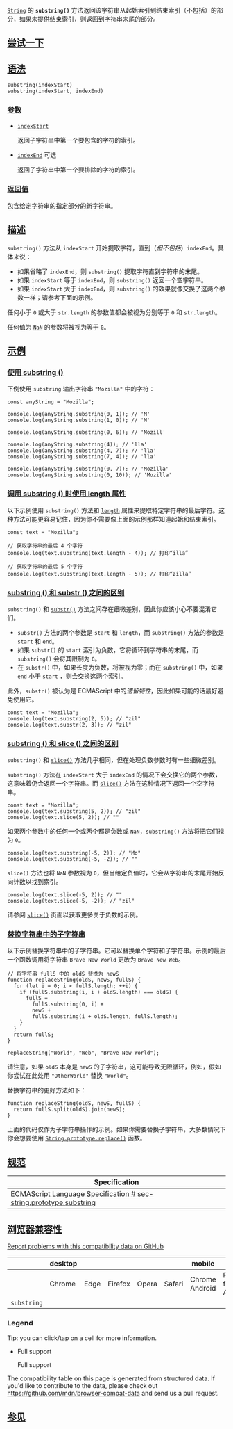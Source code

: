 [`String`](https://developer.mozilla.org/zh-CN/docs/Web/JavaScript/Reference/Global_Objects/String) 的 **`substring()`** 方法返回该字符串从起始索引到结束索引（不包括）的部分，如果未提供结束索引，则返回到字符串末尾的部分。

## [尝试一下](#尝试一下)

## [语法](#语法)

```
substring(indexStart)
substring(indexStart, indexEnd)
```

### [参数](#参数)

* [`indexStart`](#indexstart)

  返回子字符串中第一个要包含的字符的索引。

* [`indexEnd`](#indexend) 可选

  返回子字符串中第一个要排除的字符的索引。

### [返回值](#返回值)

包含给定字符串的指定部分的新字符串。

## [描述](#描述)

`substring()` 方法从 `indexStart` 开始提取字符，直到（*但不包括*）`indexEnd`。具体来说：

* 如果省略了 `indexEnd`，则 `substring()` 提取字符直到字符串的末尾。
* 如果 `indexStart` 等于 `indexEnd`，则 `substring()` 返回一个空字符串。
* 如果 `indexStart` 大于 `indexEnd`，则 `substring()` 的效果就像交换了这两个参数一样；请参考下面的示例。

任何小于 `0` 或大于 `str.length` 的参数值都会被视为分别等于 `0` 和 `str.length`。

任何值为 [`NaN`](https://developer.mozilla.org/zh-CN/docs/Web/JavaScript/Reference/Global_Objects/NaN) 的参数将被视为等于 `0`。

## [示例](#示例)

### [使用 substring ()](#使用_substring)

下例使用 `substring` 输出字符串 `"Mozilla"` 中的字符：

```
const anyString = "Mozilla";

console.log(anyString.substring(0, 1)); // 'M'
console.log(anyString.substring(1, 0)); // 'M'

console.log(anyString.substring(0, 6)); // 'Mozill'

console.log(anyString.substring(4)); // 'lla'
console.log(anyString.substring(4, 7)); // 'lla'
console.log(anyString.substring(7, 4)); // 'lla'

console.log(anyString.substring(0, 7)); // 'Mozilla'
console.log(anyString.substring(0, 10)); // 'Mozilla'
```

### [调用 substring () 时使用 length 属性](#调用_substring_时使用_length_属性)

以下示例使用 `substring()` 方法和 [`length`](https://developer.mozilla.org/zh-CN/docs/Web/JavaScript/Reference/Global_Objects/String/length) 属性来提取特定字符串的最后字符。这种方法可能更容易记住，因为你不需要像上面的示例那样知道起始和结束索引。

```
const text = "Mozilla";

// 获取字符串的最后 4 个字符
console.log(text.substring(text.length - 4)); // 打印“illa”

// 获取字符串的最后 5 个字符
console.log(text.substring(text.length - 5)); // 打印“zilla”
```

### [substring () 和 substr () 之间的区别](#substring_和_substr_之间的区别)

`substring()` 和 [`substr()`](https://developer.mozilla.org/zh-CN/docs/Web/JavaScript/Reference/Global_Objects/String/substr) 方法之间存在细微差别，因此你应该小心不要混淆它们。

* `substr()` 方法的两个参数是 `start` 和 `length`，而 `substring()` 方法的参数是 `start` 和 `end`。
* 如果 `substr()` 的 `start` 索引为负数，它将循环到字符串的末尾，而 `substring()` 会将其限制为 `0`。
* 在 `substr()` 中，如果长度为负数，将被视为零；而在 `substring()` 中，如果 `end` 小于 `start` ，则会交换这两个索引。

此外，`substr()` 被认为是 ECMAScript 中的*遗留特性*，因此如果可能的话最好避免使用它。

```
const text = "Mozilla";
console.log(text.substring(2, 5)); // "zil"
console.log(text.substr(2, 3)); // "zil"
```

### [substring () 和 slice () 之间的区别](#substring_和_slice_之间的区别)

`substring()` 和 [`slice()`](https://developer.mozilla.org/zh-CN/docs/Web/JavaScript/Reference/Global_Objects/String/slice) 方法几乎相同，但在处理负数参数时有一些细微差别。

`substring()` 方法在 `indexStart` 大于 `indexEnd` 的情况下会交换它的两个参数，这意味着仍会返回一个字符串。而 [`slice()`](https://developer.mozilla.org/zh-CN/docs/Web/JavaScript/Reference/Global_Objects/String/slice) 方法在这种情况下返回一个空字符串。

```
const text = "Mozilla";
console.log(text.substring(5, 2)); // "zil"
console.log(text.slice(5, 2)); // ""
```

如果两个参数中的任何一个或两个都是负数或 `NaN`，`substring()` 方法将把它们视为 `0`。

```
console.log(text.substring(-5, 2)); // "Mo"
console.log(text.substring(-5, -2)); // ""
```

`slice()` 方法也将 `NaN` 参数视为 `0`，但当给定负值时，它会从字符串的末尾开始反向计数以找到索引。

```
console.log(text.slice(-5, 2)); // ""
console.log(text.slice(-5, -2)); // "zil"
```

请参阅 [`slice()`](https://developer.mozilla.org/zh-CN/docs/Web/JavaScript/Reference/Global_Objects/String/slice) 页面以获取更多关于负数的示例。

### [替换字符串中的子字符串](#替换字符串中的子字符串)

以下示例替换字符串中的子字符串。它可以替换单个字符和子字符串。示例的最后一个函数调用将字符串 `Brave New World` 更改为 `Brave New Web`。

```
// 将字符串 fullS 中的 oldS 替换为 newS
function replaceString(oldS, newS, fullS) {
  for (let i = 0; i < fullS.length; ++i) {
    if (fullS.substring(i, i + oldS.length) === oldS) {
      fullS =
        fullS.substring(0, i) +
        newS +
        fullS.substring(i + oldS.length, fullS.length);
    }
  }
  return fullS;
}

replaceString("World", "Web", "Brave New World");
```

请注意，如果 `oldS` 本身是 `newS` 的子字符串，这可能导致无限循环，例如，假如你尝试在此处用 `"OtherWorld"` 替换 `"World"`。

替换字符串的更好方法如下：

```
function replaceString(oldS, newS, fullS) {
  return fullS.split(oldS).join(newS);
}
```

上面的代码仅作为子字符串操作的示例。如果你需要替换子字符串，大多数情况下你会想要使用 [`String.prototype.replace()`](https://developer.mozilla.org/zh-CN/docs/Web/JavaScript/Reference/Global_Objects/String/replace) 函数。

## [规范](#规范)

| Specification                                                                                                                                                               |
| --------------------------------------------------------------------------------------------------------------------------------------------------------------------------- |
| [ECMAScript Language Specification<!-- --> # <!-- -->sec-string.prototype.substring](https://tc39.es/ecma262/multipage/text-processing.html#sec-string.prototype.substring) |

## [浏览器兼容性](#浏览器兼容性)

[Report problems with this compatibility data on GitHub](https://github.com/mdn/browser-compat-data/issues/new?mdn-url=https%3A%2F%2Fdeveloper.mozilla.org%2Fzh-CN%2Fdocs%2FWeb%2FJavaScript%2FReference%2FGlobal_Objects%2FString%2Fsubstring\&metadata=%3C%21--+Do+not+make+changes+below+this+line+--%3E%0A%3Cdetails%3E%0A%3Csummary%3EMDN+page+report+details%3C%2Fsummary%3E%0A%0A*+Query%3A+%60javascript.builtins.String.substring%60%0A*+Report+started%3A+2024-03-07T11%3A11%3A54.214Z%0A%0A%3C%2Fdetails%3E\&title=javascript.builtins.String.substring+-+%3CSUMMARIZE+THE+PROBLEM%3E\&template=data-problem.yml "Report an issue with this compatibility data")

|             | desktop |      |         |       |        | mobile         |                     |               |               |                  |                 | server |         |
| ----------- | ------- | ---- | ------- | ----- | ------ | -------------- | ------------------- | ------------- | ------------- | ---------------- | --------------- | ------ | ------- |
|             | Chrome  | Edge | Firefox | Opera | Safari | Chrome Android | Firefox for Android | Opera Android | Safari on iOS | Samsung Internet | WebView Android | Deno   | Node.js |
| `substring` |         |      |         |       |        |                |                     |               |               |                  |                 |        |         |

### Legend

Tip: you can click/tap on a cell for more information.

* Full support

  Full support

The compatibility table on this page is generated from structured data. If you'd like to contribute to the data, please check out <https://github.com/mdn/browser-compat-data> and send us a pull request.

## [参见](#参见)
